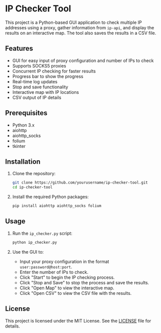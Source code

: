 # IP Checker Tool

This project is a Python-based GUI application to check multiple IP addresses using a proxy, gather information from `ip-api`, and display the results on an interactive map. The tool also saves the results in a CSV file.

## Features

- GUI for easy input of proxy configuration and number of IPs to check
- Supports SOCKS5 proxies
- Concurrent IP checking for faster results
- Progress bar to show the progress
- Real-time log updates
- Stop and save functionality
- Interactive map with IP locations
- CSV output of IP details

## Prerequisites

- Python 3.x
- aiohttp
- aiohttp_socks
- folium
- tkinter

## Installation

1. Clone the repository:
    ```sh
    git clone https://github.com/yourusername/ip-checker-tool.git
    cd ip-checker-tool
    ```

2. Install the required Python packages:
    ```sh
    pip install aiohttp aiohttp_socks folium
    ```

## Usage

1. Run the `ip_checker.py` script:
    ```sh
    python ip_checker.py
    ```

2. Use the GUI to:
    - Input your proxy configuration in the format `user:password@host:port`.
    - Enter the number of IPs to check.
    - Click "Start" to begin the IP checking process.
    - Click "Stop and Save" to stop the process and save the results.
    - Click "Open Map" to view the interactive map.
    - Click "Open CSV" to view the CSV file with the results.

## License

This project is licensed under the MIT License. See the [LICENSE](LICENSE) file for details.
